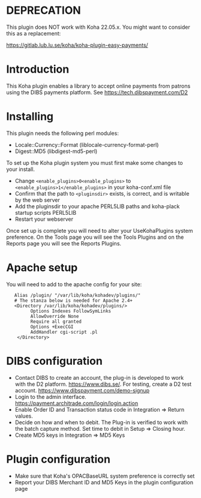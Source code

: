 # DEPRECATION

This plugin does NOT work with Koha 22.05.x. You might want to consider this as a replacement:

https://gitlab.lub.lu.se/koha/koha-plugin-easy-payments/

# Introduction
This Koha plugin enables a library to accept online payments from patrons using the DIBS payments platform.
See https://tech.dibspayment.com/D2

# Installing
This plugin needs the following perl modules:
* Locale::Currency::Format (liblocale-currency-format-perl)
* Digest::MD5 (libdigest-md5-perl)

To set up the Koha plugin system you must first make some changes to your install.

* Change `<enable_plugins>0<enable_plugins>` to `<enable_plugins>1</enable_plugins>` in your koha-conf.xml file
* Confirm that the path to `<pluginsdir>` exists, is correct, and is writable by the web server
* Add the pluginsdir to your apache PERL5LIB paths and koha-plack startup scripts PERL5LIB
* Restart your webserver

Once set up is complete you will need to alter your UseKohaPlugins system preference. On the Tools page you will see the Tools Plugins and on the Reports page you will see the Reports Plugins.

# Apache setup

You will need to add to the apache config for your site:
```
   Alias /plugin/ "/var/lib/koha/kohadev/plugins/"
   # The stanza below is needed for Apache 2.4+
   <Directory /var/lib/koha/kohadev/plugins/>
         Options Indexes FollowSymLinks
         AllowOverride None
         Require all granted
         Options +ExecCGI
         AddHandler cgi-script .pl
    </Directory>
```

# DIBS configuration

* Contact DIBS to create an account, the plug-in is developed to work with the D2 platform. https://www.dibs.se/. For testing, create a D2 test account. https://www.dibspayment.com/demo-signup
* Login to the admin interface. https://payment.architrade.com/login/login.action
* Enable Order ID and Transaction status code in Integration => Return values.
* Decide on how and when to debit. The Plug-in is verified to work with the batch capture method. Set time to debit in Setup => Closing hour.
* Create MD5 keys in Integration => MD5 Keys

# Plugin configuration

* Make sure that Koha's OPACBaseURL system preference is correctly set
* Report your DIBS Merchant ID and MD5 Keys in the plugin configuration page

